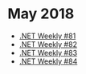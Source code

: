 # May 2018

+ [.NET Weekly #81](number-81.md)
+ [.NET Weekly #82](number-82.md)
+ [.NET Weekly #83](number-83.md)
+ [.NET Weekly #84](number-84.md)